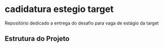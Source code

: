 # cadidatura estegio target
Repositório dedicado a entrega do desafio para vaga de estágio da target


## Estrutura do Projeto
  
